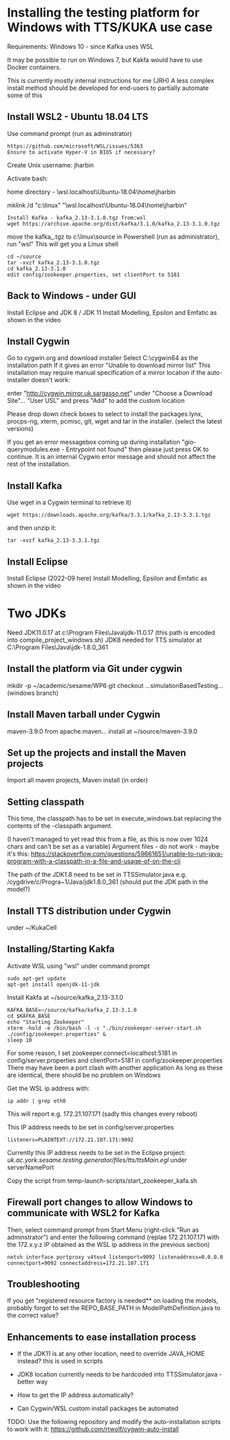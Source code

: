 # Installing the testing platform for Windows with TTS/KUKA use case

Requirements: Windows 10 - since Kafka uses WSL

It may be possible to run on Windows 7, but Kakfa would have to use 
Docker containers.

This is currently mostly internal instructions for me (JRH)
A less complex install method should be developed for end-users
to partially automate some of this

## Install WSL2 - Ubuntu 18.04 LTS

Use command prompt (run as adminstrator)

```
https://github.com/microsoft/WSL/issues/5363
Ensure to activate Hyper-V in BIOS if necessary?
```
Create Unix username: jharbin

Activate bash:

home directory - 
\\wsl.localhost\Ubuntu-18.04\home\jharbin

mklink /d "c:\linux" "\\wsl.localhost\Ubuntu-18.04\home\jharbin"

```
Install Kafka - kafka_2.13-3.1.0.tgz from:wsl
wget https://archive.apache.org/dist/kafka/3.1.0/kafka_2.13-3.1.0.tgz
```

move the kafka_.tgz to c:\linux\source
in Powershell (run as administrator), run "wsl"
This will get you a Linux shell
```
cd ~/source
tar -xvzf kafka_2.13-3.1.0.tgz
cd kafka_2.13-3.1.0
edit config/zookeeper.properties, set clientPort to 5181
```

## Back to Windows - under GUI
Install Eclipse and JDK 8 / JDK 11
Install Modelling, Epsilon and Emfatic as shown in the video

## Install Cygwin
Go to cygwin.org and download installer
Select C:\cygwin64 as the installation path
If it gives an error "Unable to download mirror list"
This installation may require manual specification of a mirror location
if the auto-installer doesn't work:

enter "http://cygwin.mirror.uk.sargasso.net" under "Choose a Download Site"... "User USL"
and press "Add" to add the custom location

Please drop down check boxes to select to install the packages lynx,
procps-ng, xterm, pcmisc, git, wget and tar in the installer.
(select the latest versions)

If you get an error messagebox coming up during installation
"gio-querymodules.exe - Entrypoint not found" then please just press
OK to continue. It is an internal Cygwin error message and should not
affect the rest of the installation.


## Install Kafka
Use wget in a Cygwin terminal to retrieve it)

```
wget https://downloads.apache.org/kafka/3.3.1/kafka_2.13-3.3.1.tgz
```

and then unzip it:

```
tar -xvzf kafka_2.13-3.3.1.tgz
```

## Install Eclipse

Install Eclipse (2022-09 here)
Install Modelling, Epsilon and Emfatic as shown in the video

# Two JDKs

Need JDK11.0.17 at c:\Program Files\Java\jdk-11.0.17 (this path is encoded into compile_project_windows.sh)
JDK8 needed for TTS simulator at C:\Program Files\Java\jdk-1.8.0_361

## Install the platform via Git under cygwin

mkdir -p ~/academic/sesame/WP6
git checkout ...simulationBasedTesting... (windows branch)

## Install Maven tarball under Cygwin
maven-3.9.0 from apache.maven...
install at ~/source/maven-3.9.0

## Set up the projects and install the Maven projects
Import all maven projects, Maven install (in order)

## Setting classpath
This time, the classpath has to be set in execute_windows.bat
replacing the contents of the -classpath argument.

(I haven't managed to yet read this from a file, as this is now over
1024 chars and can't be set as a variable)
Argument files - do not work - maybe it's this:
https://stackoverflow.com/questions/59661651/unable-to-run-java-program-with-a-classpath-in-a-file-and-usage-of-on-the-cli

The path of the JDK1.8 need to be set in TTSSimulator.java
e.g. /cygdrive/c/Progra~1/Java/jdk1.8.0_361
(should put the JDK path in the model?)

## Install TTS distribution under Cygwin
under ~/KukaCell

## Installing/Starting Kakfa

Activate WSL using "wsl" under command prompt
```
sudo apt-get update
apt-get install openjdk-11-jdk
```
Install Kakfa at ~/source/kafka_2.13-3.1.0

```
KAFKA_BASE=~/source/kafka/kafka_2.13-3.1.0
cd $KAFKA_BASE
echo "Starting Zookeeper"
xterm -hold -e /bin/bash -l -c "./bin/zookeeper-server-start.sh ./config/zookeeper.properties" &
sleep 10
```

For some reason, I set zookeeper.connect=localhost:5181 in config/server.properties
and clientPort=5181 in config/zookeeper.properties
There may have been a port clash with another application
As long as these are identical, there should be no problem on Windows

Get the WSL ip address with:
```
ip addr | grep eth0
```
This will report e.g. 172.21.107.171 (sadly this changes every reboot)

This IP address needs to be set in
config/server.properties 
```
listeners=PLAINTEXT://172.21.107.171:9092
```

Currently this IP address needs to be set in the Eclipse project:
*uk.ac.york.sesame.testing.generator/files/tts/ttsMain.egl*
under serverNamePort

Copy the script from temp-launch-scripts/start_zookeeper_kafa.sh


## Firewall port changes to allow Windows to communicate with WSL2 for Kafka

Then, select command prompt from Start Menu (right-click "Run as adminstrator")
and enter the following command (replae 172.21.107.171 with the 172.x.y.z IP
obtained as the WSL ip address in the previous section)

```
netsh interface portproxy v4tov4 listenport=9092 listenaddress=0.0.0.0 connectport=9092 connectaddress=172.21.107.171
```

## Troubleshooting

If you get "registered resource factory is needed** on loading the
models, probably forgot to set the REPO\_BASE\_PATH in
ModelPathDefinition.java to the correct value?

## Enhancements to ease installation process

* If the JDK11 is at any other location, need to override JAVA_HOME instead? this is used in scripts
* JDK8 location currently needs to be hardcoded into TTSSimulator.java - better way
* How to get the IP address automatically?

* Can Cygwin/WSL custom install packages be automated

TODO: Use the following repository and modify the auto-installation scripts to work with it: 
https://github.com/rtwolf/cygwin-auto-install


